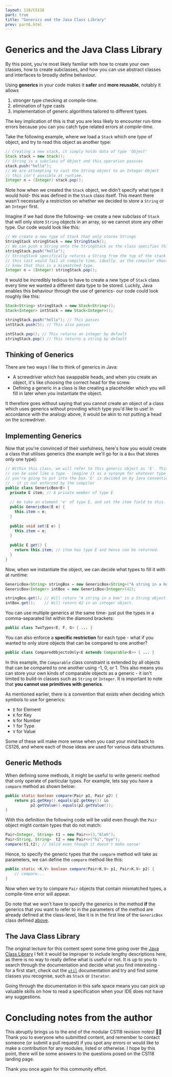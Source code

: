```yaml
---
layout: 118/CS118
part: true
title: "Generics and the Java Class Library"
prev: part6.html
---
```


# Generics and the Java Class Library

By this point, you're most likely familiar with how to create your own classes, how to create subclasses, and how you can use abstract classes and interfaces to broadly define behaviour. 

Using **generics** in your code makes it **safer** and **more reusable**, notably it allows

1. stronger type checking at compile-time. 
2. elimination of type casts
3. implementation of generic algorithms tailored to different types. 

The key implication of this is that you are less likely to encounter run-time errors because you can you catch type related errors at *compile-time*.

Take the following example, where we load a `Stack` which one _type_ of object, and try to read this object as another type:

```java
// Creating a new stack, it simply holds data of type 'Object'
Stack stack = new Stack(); 
// String is a subclass of Object and this operation passses
stack.push("hello"); 
// We are attempting to cast the String object to an Integer Object
// this isn't possible at runtime.
Integer n = (Integer) stack.pop(); 
```
Note how when we created the `Stack` object, we didn't specify what type it would hold- this was defined in the `Stack` class itself. This meant there wasn't necessarily a restriction on whether we decided to store a `String` or an `Integer` first. 

Imagine if we had done the following- we create a new subclass of `Stack` that will only store `String` objects in an array, so we cannot store any other type. Our code would look like this:
```java
// We create a new type of Stack that only stores Strings
StringStack stringStack = new StringStack(); 
// We can push a String onto the StringStack as the class specifies this type.
stringStack.push("hello");
// StringStack specifically returns a String from the top of the stack
// this cast would fail at compile time, ideally, as the compiler should 
// know that this is a mismatched type.
Integer n = (Integer) stringStack.pop();
```

It would be incredibly tedious to have to create a new type of `Stack` class every time we wanted a different data type to be stored. Luckily, Java enables this behaviour through the use of generics- our code could look roughly like this:
```java
Stack<String> stringStack = new Stack<String>();
Stack<Integer> intStack = new Stack<Integer>();

stringStack.push("hello"); // This passes
intStack.push(5); // This also passes

intStack.pop(); // This returns an integer by default
stringStack.pop() // This returns a string by default
```

## Thinking of Generics
There are two ways I like to think of generics in Java:
- A screwdriver which has swappable heads, and when you create an object, it's like choosing the correct head for the screw.
- Defining a generic in a class is like creating a placeholder which you will fill in later when you instantiate the object.

It therefore goes without saying that you cannot create an object of a class which uses generics without providing which type you'd like to use! In accordance with the analogy above, it would be akin to not putting a head on the screwdriver.

## Implementing Generics
Now that you're convinced of their usefulness, here's how you would create a class that utilises generics (the example we'll go for is a `Box` that stores only one type): <a id="genref">$\;$</a>

```java
// Within this class, we will refer to this generic object as 'E'. This 
// can be used like a type - imagine it as a synonym for whatever type 
// you're going to put into the box.'E' is decided on by Java conventions
// - it is not enforced by the compiler
public class GenericBox<E> {
  private E item; // A private member of type E
  
  // We take an element 'e' of type E, and set the item field to this.
  public GenericBox(E e) {
    this.item = e;
  }
  
  public void set(E e) {
    this.item = e;
  }
  
  public E get() {
    return this.item; // item has type E and hence can be returned.
  }
}
```

Now, when we instantiate the object, we can decide what types to fill it with at runtime:
```java
GenericBox<String> stringBox = new GenericBox<String>("A string in a box");
GenericBox<Integer> intBox = new GenericBox<Integer>(42);

stringBox.get(); // Will return "A string in a box" in a String object.
intBox.get();    // Will return 42 in an integer object.
```

You can use multiple generics at the same time- just put the types in a comma-separated list within the diamond brackets:
```java
public class TwoTypes<E, F, G> { ... }
```
You can also enforce a **specific restriction** for each type - what if you wanted to only store objects that can be compared to one another?
```java
public class ComparedObjectsOnly<E extends Comparable<E>> { ... }
```

In this example, the `Comparable` class constraint is extended by all objects that can be compared to one another using -1, 0, or 1. This also means you can store your own kinds of comparable objects as a generic - it isn't limited to build-in classes such as `String` or `Integer`. It is important to note that **you cannot use primitives with generics**.

As mentioned earlier, there is a convention that exists when deciding which symbols to use for generics:
- `E` for Element
- `K` for Key
- `N` for Number
- `T` for Type
- `V` for Value

Some of these will make more sense when you cast your mind back to CS126, and where each of those ideas are used for various data structures.

## Generic Methods

When defining some methods, it might be useful to write generic method that only operate of particular types. For example, lets say you have a `compare` method as shown below:

```java
public static boolean compare(Pair p1, Pair p2) {
    return p1.getKey().equals(p2.getKey()) && 
           p2.getValue().equals(p2.getValue());
}
```

With this definition the following code will be valid even though the `Pair` object might contain types that do not match:

```java
Pair<Integer, String> t1 = new Pair<>(3,"bleh");
Pair<String, String>  t2 = new Pair<>("hi","bye");
compare(t1,t2); // Valid even though it doesn't make sense!
```

Hence, to specify the generic types that the `compare` method will take as parameters, we can define the `compare` method like this:

```java
public static <K,V> boolean compare(Pair<K,V> p1, Pair<K,V> p2) {
    // compare...
}
```

Now when we try to compare `Pair` objects that contain mismatched types, a compile-time error will appear.

Do note that we won’t have to specify the generics in the method **if** the generics that you want to refer to in the parameters of the method are already defined at the class-level, like it is in the first line of the `GenericBox` class defined <a href="#genref">above</a>. 

## The Java Class Library

The original lecture for this content spent some time going over the [Java Class Library](https://docs.oracle.com/javase/7/docs/api/) I felt it would be improper to include lengthy descriptions here, as there is no way to really define what is useful or not. It is up to you to search through the documentation and decide what you find interesting - for a first start, check out the [`util`](https://docs.oracle.com/javase/7/docs/api/) documentation and try and find some classes you recognise, such as `Stack` or `Iterator`. 

Going through the documentation in this safe space means you can pick up valuable skills on how to read a specification when your IDE does not have any suggestions.

# Concluding notes from the author

This abruptly brings us to the end of the modular CS118 revision notes! 🎉🎉 Thank you to everyone who submitted content, and remember to contact someone (or submit a pull request) if you spot any errors or would like to make a contribution for any modules, listed or otherwise. I hope by this point, there will be some answers to the questions posed on the CS118 landing page.

Thank you once again for this community effort.



